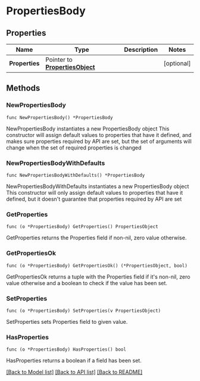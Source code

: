 # PropertiesBody

## Properties

Name | Type | Description | Notes
------------ | ------------- | ------------- | -------------
**Properties** | Pointer to [**PropertiesObject**](PropertiesObject.md) |  | [optional] 

## Methods

### NewPropertiesBody

`func NewPropertiesBody() *PropertiesBody`

NewPropertiesBody instantiates a new PropertiesBody object
This constructor will assign default values to properties that have it defined,
and makes sure properties required by API are set, but the set of arguments
will change when the set of required properties is changed

### NewPropertiesBodyWithDefaults

`func NewPropertiesBodyWithDefaults() *PropertiesBody`

NewPropertiesBodyWithDefaults instantiates a new PropertiesBody object
This constructor will only assign default values to properties that have it defined,
but it doesn't guarantee that properties required by API are set

### GetProperties

`func (o *PropertiesBody) GetProperties() PropertiesObject`

GetProperties returns the Properties field if non-nil, zero value otherwise.

### GetPropertiesOk

`func (o *PropertiesBody) GetPropertiesOk() (*PropertiesObject, bool)`

GetPropertiesOk returns a tuple with the Properties field if it's non-nil, zero value otherwise
and a boolean to check if the value has been set.

### SetProperties

`func (o *PropertiesBody) SetProperties(v PropertiesObject)`

SetProperties sets Properties field to given value.

### HasProperties

`func (o *PropertiesBody) HasProperties() bool`

HasProperties returns a boolean if a field has been set.


[[Back to Model list]](../README.md#documentation-for-models) [[Back to API list]](../README.md#documentation-for-api-endpoints) [[Back to README]](../README.md)


